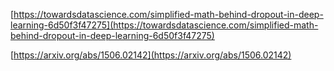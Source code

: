 [https://towardsdatascience.com/simplified-math-behind-dropout-in-deep-learning-6d50f3f47275](https://towardsdatascience.com/simplified-math-behind-dropout-in-deep-learning-6d50f3f47275)


[https://arxiv.org/abs/1506.02142](https://arxiv.org/abs/1506.02142)

